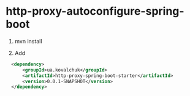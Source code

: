 # http-proxy-autoconfigure-spring-boot

1. mvn install

2. Add

```xml
  <dependency>
      <groupId>ua.kovalchuk</groupId>
      <artifactId>http-proxy-spring-boot-starter</artifactId>
      <version>0.0.1-SNAPSHOT</version>
  </dependency>
```
